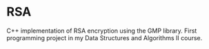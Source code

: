 # RSA
C++ implementation of RSA encryption using the GMP library. First programming project in my Data Structures and Algorithms II course.
